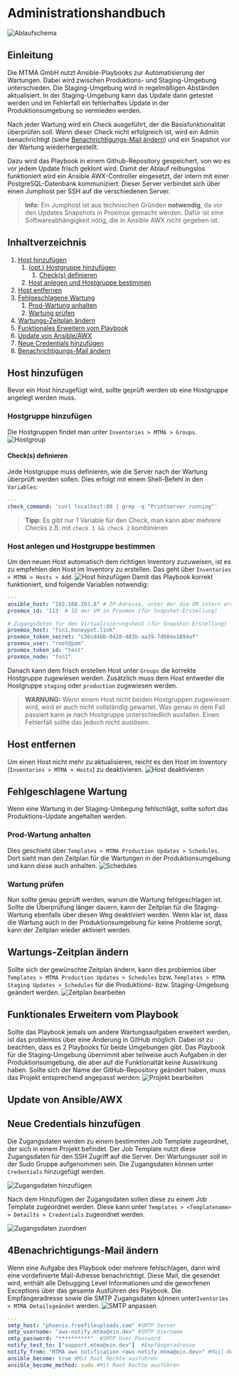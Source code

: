 # Administrationshandbuch
![Ablaufschema](img/Ablaufschema.svg)

## Einleitung
Die MTMA GmbH nutzt Ansible-Playbooks zur Automatisierung der Wartungen.
Dabei wird zwischen Produktions- und Staging-Umgebung unterschieden.
Die Staging-Umgebung wird in regelmäßigen Abständen aktualisiert.
In der Staging-Umgebung kann das Update dann getestet werden und im Fehlerfall ein fehlerhaftes Update in der Produktionsumgebung so vermieden werden.

Nach jeder Wartung wird ein Check ausgeführt, der die Basisfunktionalität überprüfen soll.
Wenn dieser Check nicht erfolgreich ist, wird ein Admin benachrichtigt (siehe [Benachrichtigungs-Mail ändern](#))
und ein Snapshot vor der Wartung wiederhergestellt.

Dazu wird das Playbook in einem Github-Repository gespeichert, von wo es vor jedem Update frisch geklont wird.
Damit der Ablauf reibungslos funktioniert wird ein Ansible AWX-Controller eingesetzt,
der intern mit einer PostgreSQL-Datenbank kommuniziert.
Dieser Server verbindet sich über einen Jumphost per SSH auf die verschiedenen Server.

> **Info:**
> Ein Jumphost ist aus technischen Gründen **notwendig**, da vor den Updates Snapshots in Proxmox gemacht werden.
> Dafür ist eine Softwareabhängigkeit nötig, die in Ansible AWX nicht gegeben ist.

## Inhaltverzeichnis
1. [Host hinzufügen](#Host-hinzufügen)
   1. [(opt.) Hostgruppe hinzufügen](#Hostgruppe-hinzufügen)
      1. [Check(s) definieren](#Check-s-definieren)
   2. [Host anlegen und Hostgruppe bestimmen](#Host-anlegen-und-Hostgruppe-bestimmen)
2. [Host entfernen](#Host-entfernen)
3. [Fehlgeschlagene Wartung](#Fehlgeschlagene-Wartung)
   1. [Prod-Wartung anhalten](#Prod-Wartung-anhalten)
   2. [Wartung prüfen](#Wartung-prüfen)
4. [Wartungs-Zeitplan ändern](#Wartungs-Zeitplan-ändern)
5. [Funktionales Erweitern vom Playbook](#Funktionales-Erweitern-vom-Playbook)
6. [Update von Ansible/AWX](#Update-von-Ansible/AWX)
7. [Neue Credentials hinzufügen](#Neue-Credentials-hinzufügen)
8. [Benachrichtigungs-Mail ändern](#Benachrichtigungs-Mail-ändern)


## Host hinzufügen
Bevor ein Host hinzugefügt wird, sollte geprüft werden ob eine Hostgruppe angelegt werden muss.

### Hostgruppe hinzufügen
Die Hostgruppen findet man unter `Inventories > MTMA > Groups`.
![Hostgroup](img/Hostgroup.PNG)


#### Check(s) definieren
Jede Hostgruppe muss definieren, wie die Server nach der Wartung überprüft werden sollen.
Dies erfolgt mit einem Shell-Befehl in den `Variables`:
````yaml
---
check_command: 'curl localhost:80 | grep -q "Printserver running"'
````
> **Tipp:**
> Es gibt nur 1 Variable für den Check, man kann aber mehrere Checks z.B. mit `check 1 && check 2` kombinieren

### Host anlegen und Hostgruppe bestimmen
Um den neuen Host automatisch dem richtigen Inventory zuzuweisen, ist es zu empfehlen den Host im Inventory zu erstellen.
Das geht über `Inventories > MTMA > Hosts > Add`.
![Host hinzufügen](img/Add-Host.PNG)
Damit das Playbook korrekt funktioniert, sind folgende Variablen notwendig:
````yaml
---
ansible_host: "192.168.203.8" # IP-Adresse, unter der die VM intern erreichbar ist
proxmox_id: '113' # ID der VM in Proxmox (für Snapshot-Erstellung)

# Zugangsdaten für den Virtualisierungshost (für Snapshot-Erstellung)
proxmox_host: "fsn1.honeypot.link"
proxmox_token_secret: "c36cd4bb-0428-483b-aa39-7d604e1894af"
proxmox_user: "root@pam"
proxmox_token_id: "test"
proxmox_node: "fsn1"
````
Danach kann dem frisch erstellen Host unter `Groups` die korrekte Hostgruppe zugewiesen werden.
Zusätzlich muss dem Host entweder die Hostgruppe `staging` oder `production` zugewiesen werden.

> **WARNUNG:**
> Wenn einem Host nicht beiden Hostgruppen zugewiesen wird, wird er auch nicht vollständig gewartet.
> Was genau in dem Fall passiert kann je nach Hostgruppe unterschiedlich ausfallen.
> Einen Fehlerfall sollte das jedoch nicht auslösen.

## Host entfernen
Um einen Host nicht mehr zu aktualisieren, reicht es den Host im Inventory (`Inventories > MTMA > Hosts`) zu deaktivieren.
![Host deaktivieren](img/Deactivate-Host.PNG)

## Fehlgeschlagene Wartung
Wenn eine Wartung in der Staging-Umbegung fehlschlägt, sollte sofort das Produktions-Update angehalten werden.

### Prod-Wartung anhalten
Dies geschieht über `Templates > MTMA Production Updates > Schedules`.
Dort sieht man den Zeitplan für die Wartungen in der Produktionsumgebung und kann diese auch anhalten.
![Schedules](img/Template-Schedules.PNG)

### Wartung prüfen
Nun sollte genau geprüft werden, warum die Wartung fehlgeschlagen ist.
Sollte die Überprüfung länger dauern, kann der Zeitplan für die Staging-Wartung ebenfalls
über diesen Weg deaktiviert werden.
Wenn klar ist, dass die Wartung auch in der Produktionsumgebung für keine Probleme sorgt,
kann der Zeitplan wieder aktiviert werden.

## Wartungs-Zeitplan ändern
Sollte sich der gewünschte Zeitplan ändern, kann dies problemlos über `Templates > MTMA Production Updates > Schedules`
bzw. `Templates > MTMA Staging Updates > Schedules` für die Produktions- bzw. Staging-Umgebung geändert werden.
![Zeitplan bearbeiten](img/Edit-Schedule.PNG)

## Funktionales Erweitern vom Playbook
Sollte das Playbook jemals um andere Wartungsaufgaben erweitert werden, ist das problemlos über eine Änderung in GitHub möglich.
Dabei ist zu beachten, dass es 2 Playbooks für beide Umgebungen gibt.
Das Playbook für die Staging-Umgebung übernimmt aber teilweise auch Aufgaben in der Produktionsumgebung,
die aber auf die Funktionaltät keine Auswirkung haben.
Sollte sich der Name der GitHub-Repository geändert haben, muss das Projekt entsprechend angepasst werden:
![Projekt bearbeiten](img/Create-Credential.png)

## Update von Ansible/AWX
## Neue Credentials hinzufügen
Die Zugangsdaten werden zu einem bestimmten Job Template zugeordnet, der sich in einem Projekt befindet. Der Job Template nutzt diese Zugangsdaten für den SSH Zugriff auf die Server.
Der Wartungsuser soll in der Sudo Gruppe aufgenommen sein. Die Zugangsdaten können unter `Credentials` hinzugefügt werden.

![Zugangsdaten hinzufügen](img/Template-Details.PNG)

Nach dem Hinzufügen der Zugangsdaten sollen diese zu einem Job Template zugeordnet werden. Diese kann unter `Templates > <Templatename> > Detailts > Credentials` zugeordnet werden.

![Zugangsdaten zuordnen](img/Edit-Projects.PNG)

## 4Benachrichtigungs-Mail ändern
Wenn eine Aufgabe des Playbook oder mehrere fehlschlagen, dann wird eine vordefinierte Mail-Adresse benachrichtigt. Diese Mail, die gesendet wird, enthält alle Debugging Level Informationen und die geworfenen Exceptions über das gesamte Ausführen des Playbook.
Die Empfängeradresse sowie die SMTP Zugangsdaten können unter`Iventories > MTMA Detailsgeändet` werden.
![SMTP anpassen](img/Inventory-Details.PNG)

````yaml
---
smtp_host: "phoenix.freefileuploads.com" #SMTP Server
smtp_username: "awx-notify.mtma@ein.dev" #SMTP Username                      
smtp_password: "**********"  #SMTP User Password                                
notify_test_to: ["support.mtma@ein.dev"]  #Empfängeradresse                         
notify_from: "MTMA awx notification <awx-notify.mtma@ein.dev>" #Mail-Betreff und Absenderadresse
ansible_become: true #Mit Root Rechte ausführen                                         
ansible_become_method: sudo #Mit Root Rechte ausführen
````